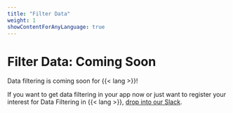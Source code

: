 ```yaml
---
title: "Filter Data"
weight: 1
showContentForAnyLanguage: true
---
```


# Filter Data: Coming Soon

Data filtering is coming soon for {{< lang >}}!

If you want to get data filtering in your app now or just want to
register your interest for Data Filtering in {{< lang >}}, [drop into our Slack](https://join-slack.osohq.com).
